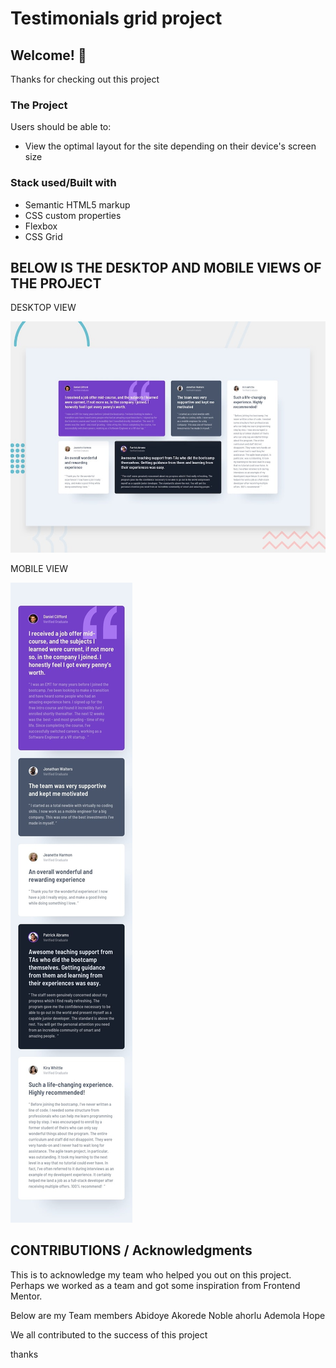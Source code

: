 # Testimonials grid project

## Welcome! 👋

Thanks for checking out this project

### The Project

Users should be able to:

- View the optimal layout for the site depending on their device's screen size



### Stack used/Built with

- Semantic HTML5 markup
- CSS custom properties
- Flexbox
- CSS Grid


## BELOW IS THE DESKTOP AND MOBILE VIEWS OF THE PROJECT 
 DESKTOP VIEW 

 ![DESKTOP view](/images/desktop-preview.jpg)


 MOBILE VIEW 

 ![DESKTOP view](/images/mobile-design.jpg)


 ## CONTRIBUTIONS / Acknowledgments

This is to acknowledge my team who helped you out on this project. Perhaps we worked as a team and  got some inspiration from Frontend Mentor. 

Below are my Team members 
  Abidoye Akorede 
  Noble ahorlu 
  Ademola Hope 

  We all contributed to the success of this project 


  thanks
  